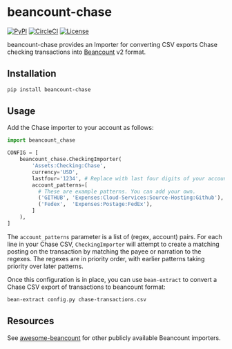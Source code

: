 # beancount-chase

[![PyPI](https://img.shields.io/pypi/v/beancount-chase)](https://pypi.org/project/beancount-chase/)
[![CircleCI](https://circleci.com/gh/mtlynch/beancount-chase.svg?style=svg)](https://circleci.com/gh/mtlynch/beancount-chase)
[![License](http://img.shields.io/:license-mit-blue.svg?style=flat-square)](LICENSE)

beancount-chase provides an Importer for converting CSV exports Chase checking transactions into [Beancount](https://github.com/beancount/beancount) v2 format.

## Installation

```bash
pip install beancount-chase
```

## Usage

Add the Chase importer to your account as follows:

```python
import beancount_chase

CONFIG = [
    beancount_chase.CheckingImporter(
        'Assets:Checking:Chase',
        currency='USD',
        lastfour='1234', # Replace with last four digits of your account
        account_patterns=[
          # These are example patterns. You can add your own.
          ('GITHUB', 'Expenses:Cloud-Services:Source-Hosting:Github'),
          ('Fedex',  'Expenses:Postage:FedEx'),
        ]
    ),
]
```

The `account_patterns` parameter is a list of (regex, account) pairs. For each line in your Chase CSV, `CheckingImporter` will attempt to create a matching posting on the transaction by matching the payee or narration to the regexes. The regexes are in priority order, with earlier patterns taking priority over later patterns.

Once this configuration is in place, you can use `bean-extract` to convert a Chase CSV export of transactions to beancount format:

```bash
bean-extract config.py chase-transactions.csv
```

## Resources

See [awesome-beancount](https://awesome-beancount.com/) for other publicly available Beancount importers.
